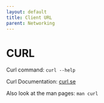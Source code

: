 ```yaml
---
layout: default
title: Client URL
parent: Networking
---
```


# CURL

Curl command: `curl --help`

Curl Documentation: [curl.se](https://curl.se/docs/manual.html)

Also look at the man pages: `man curl`
